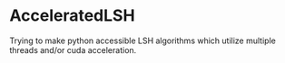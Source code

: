 # AcceleratedLSH
Trying to make python accessible LSH algorithms which utilize multiple threads and/or cuda acceleration.
